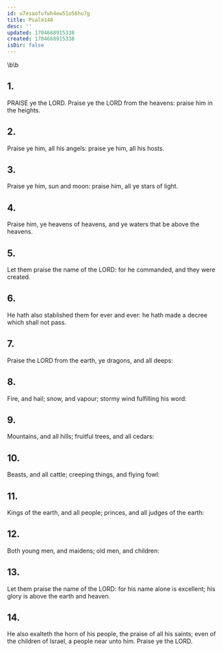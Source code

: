 ```yaml
---
id: u7esaofufwh4ew51o56hu7g
title: Psalm148
desc: ''
updated: 1704668915338
created: 1704668915338
isDir: false
---
```

\b\b
## 1.
PRAISE ye the LORD.  Praise ye the LORD from the heavens: praise him in the heights.
## 2.
Praise ye him, all his angels: praise ye him, all his hosts.
## 3.
Praise ye him, sun and moon: praise him, all ye stars of light.
## 4.
Praise him, ye heavens of heavens, and ye waters that be above the heavens.
## 5.
Let them praise the name of the LORD: for he commanded, and they were created.
## 6.
He hath also stablished them for ever and ever: he hath made a decree which shall not pass.
## 7.
Praise the LORD from the earth, ye dragons, and all deeps:
## 8.
Fire, and hail; snow, and vapour; stormy wind fulfilling his word:
## 9.
Mountains, and all hills; fruitful trees, and all cedars:
## 10.
Beasts, and all cattle; creeping things, and flying fowl:
## 11.
Kings of the earth, and all people; princes, and all judges of the earth:
## 12.
Both young men, and maidens; old men, and children:
## 13.
Let them praise the name of the LORD: for his name alone is excellent; his glory is above the earth and heaven.
## 14.
He also exalteth the horn of his people, the praise of all his saints; even of the children of Israel, a people near unto him.  Praise ye the LORD.
